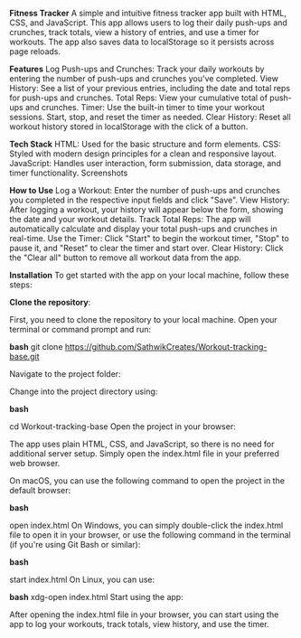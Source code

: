 **Fitness Tracker**
A simple and intuitive fitness tracker app built with HTML, CSS, and JavaScript. This app allows users to log their daily push-ups and crunches, track totals, view a history of entries, and use a timer for workouts. The app also saves data to localStorage so it persists across page reloads.

**Features**
Log Push-ups and Crunches: Track your daily workouts by entering the number of push-ups and crunches you've completed.
View History: See a list of your previous entries, including the date and total reps for push-ups and crunches.
Total Reps: View your cumulative total of push-ups and crunches.
Timer: Use the built-in timer to time your workout sessions. Start, stop, and reset the timer as needed.
Clear History: Reset all workout history stored in localStorage with the click of a button.

**Tech Stack**
HTML: Used for the basic structure and form elements.
CSS: Styled with modern design principles for a clean and responsive layout.
JavaScript: Handles user interaction, form submission, data storage, and timer functionality.
Screenshots


**How to Use**
Log a Workout: Enter the number of push-ups and crunches you completed in the respective input fields and click "Save".
View History: After logging a workout, your history will appear below the form, showing the date and your workout details.
Track Total Reps: The app will automatically calculate and display your total push-ups and crunches in real-time.
Use the Timer: Click "Start" to begin the workout timer, "Stop" to pause it, and "Reset" to clear the timer and start over.
Clear History: Click the "Clear all" button to remove all workout data from the app.


**Installation**
  To get started with the app on your local machine, follow these steps:

**Clone the repository**:

First, you need to clone the repository to your local machine. Open your terminal or command prompt and run:

**bash**
git clone https://github.com/SathwikCreates/Workout-tracking-base.git


Navigate to the project folder:

Change into the project directory using:

**bash**

cd Workout-tracking-base
Open the project in your browser:

The app uses plain HTML, CSS, and JavaScript, so there is no need for additional server setup. Simply open the index.html file in your preferred web browser.

On macOS, you can use the following command to open the project in the default browser:

**bash**

open index.html
On Windows, you can simply double-click the index.html file to open it in your browser, or use the following command in the terminal (if you're using Git Bash or similar):

**bash**


start index.html
On Linux, you can use:

**bash**
xdg-open index.html
Start using the app:

After opening the index.html file in your browser, you can start using the app to log your workouts, track totals, view history, and use the timer.

